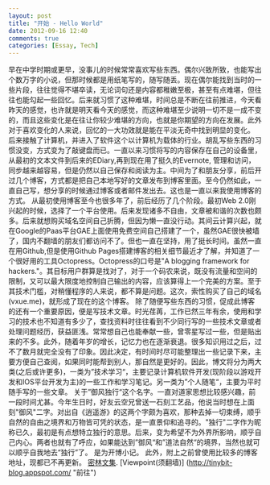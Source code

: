 ```yaml
---
layout: post
title: "开始 - Hello World"
date: 2012-09-16 12:40
comments: true
categories: [Essay, Tech]
---
```

早在中学时期或更早，没事儿的时候常常喜欢写些东西。偶尔兴致所致，也能写出个数万字的小说，但那时候都是用纸笔写的，随写随丢。现在偶尔能找到当时的一些片段，往往觉得不堪卒读，无论词句还是内容都稚嫩至极，甚至有点难堪，但往往也能勾起一些回忆。后来就习惯了这种难堪，时间总是不断在往前推进，今天看昨天的感觉，也许就是明天看今天的感觉，而这种难堪至少说明一切不是一成不变的，而且这些变化是在往让你较少难堪的方向，也就是你期望的方向在发展。此外对于喜欢变化的人来说，回忆的一大功效就是能在平淡无奇中找到明显的变化。
后来接触了计算机，并进入了软件这个以计算机为载体的行业。胡乱写些东西的习惯没变，方式变为了敲键盘而已。一直以来习惯将写的内容保存在自己的设备里，从最初的文本文件到后来的EDiary,再到现在用了挺久的Evernote, 管理和访问，同步越来越容易，但是仍然以自己保存和阅读为主。中间为了和朋友分享，前后开过几个博客，方式都是把自己本地写好的文章发布到博客里面。至今仍然如此，一直自己写，想分享的时候通过博客或者邮件发出去。这也是一直以来我使用博客的方式。
从最初使用博客至今也很多年了，前后经历了几个阶段。最初Web 2.0刚兴起的时候，选择了一个平台使用。后来发现诸多不自由，文章被和谐的次数也颇多。后来就想购买域名空间自己折腾，但因为懒一直没行动。其间云计算兴起，就在Google的Paas平台GAE上面使用免费空间自己搭建了一个，虽然GAE很快被墙了，国内不翻墙的朋友们都访问不了。但也一直在坚持，用了挺长时间。虽然一直在用Github,但是使用Github Pages搭建博客的相关细节最近才了解，并知道了一个很好用的工具Octopress。Octopress的口号是"A blogging framework for hackers."。其目标用户群算是找对了，对于一个码农来说，既没有流量和空间的限制，又可以最大限度地控制自己输出的内容，应该算得上一个完美的方案。至于其技术门槛，对稍懂程序的人来说，都不算是问题。这次，索性购买了自己的域名(vxue.me)，就形成了现在的这个博客。
除了随便写些东西的习惯，促成此博客的还有一个重要原因，便是写技术文章。时光荏苒，工作已然三年有余，使用和学习的技术也不知道有多少了，查找资料时往往看到不少同行写的一些技术文章或者处理问题经历，获益匪浅。常常想自己也能奉献一些，曾零星写过一些，但是贴出来的不多。此外，随着年岁的增长，记忆力也在逐渐衰退。很多知识用过之后，过不了数月就完全没有了印象。因此决定，有时间时尽可能整理出一些记录下来，主要方便自己查阅，如果同时能帮到别人，那自然是更好的。因此，博文将分为两大类(之后或许更多)，一类为”技术学习“，主要记录计算机软件开发(现阶段以游戏开发和IOS平台开发为主)的一些工作和学习笔记。另一类为”个人随笔“，主要为平时随手写的一些文章。
关于”御风独行“这个名字。一直对道家思想比较感兴趣，前一段时间尤甚。今年生日时，好友云空兄曾送一石刻工艺品，他说当时想在上面刻"御风"二字。对出自《逍遥游》的这两个字颇为喜欢，那种去掉一切束缚，顺乎自然的自由之境界和万物皆可凭的状态，是一直景仰和追寻的。"独行"二字作为昵称已久，最初是有点想特立独行的意思。后来，变为希望不为外界所影响，顺乎自己内心。两者也就有了呼应，如果能达到”御风“和”道法自然“的境界，当然也就可以顺乎自我地去“独行”了。
是为开博小记。
此外，附上之前曾使用比较多的博客地址，现都已不再更新。
[密林文集](http://blog.sina.com.cn/milinwj).
[Viewpoint(须翻墙)] (http://tinybit-blog.appspot.com/ "前往")
